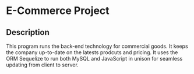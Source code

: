 # E-Commerce Project 

## Description ## 
This program runs the back-end technology for commercial goods. It keeps the company up-to-date on the latests prodcuts and pricing. It uses the ORM Sequelize to run both MySQL and JavaScript in unison for seamless updating from client to server. 

